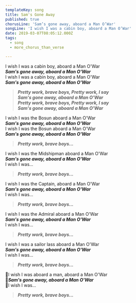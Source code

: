 ```yaml
---
templateKey: song
title: Sam's Gone Away
published: true
chorusLine: 'Sam’s gone away, aboard a Man O’War'
songLine: 'I wish I was a cabin boy, aboard a Man O’War'
date: 2019-03-07T08:05:12.000Z
tags:
  - song
  - more_chorus_than_verse

---
```

I wish I was a cabin boy, aboard a Man O'War\
***Sam's gone away, aboard a Man O'War***\
I wish I was a cabin boy, aboard a Man O'War\
***Sam's gone away, aboard a Man O'War***

> ***Pretty work, brave boys, Pretty work, I say\
Sam's gone away, aboard a Man O'War\
Pretty work, brave boys, Pretty work, I say\
Sam's gone away, aboard a Man O'War***

I wish I was the Bosun aboard a Man O'War\
***Sam's gone away, aboard a Man O'War***\
I wish I was the Bosun aboard a Man O'War\
***Sam's gone away, aboard a Man O'War***

> ***Pretty work, brave boys...***

I wish I was the Midshipman aboard a Man O'War\
***Sam\'s gone away, aboard a Man O'War***\
I wish I was...

> ***Pretty work, brave boys...***

I wish I was the Captain, aboard a Man O'War\
***Sam's gone away, aboard a Man O'War***\
I wish I was...

> ***Pretty work, brave boys...***

I wish I was the Admiral aboard a Man O'War\
***Sam's gone away, aboard a Man O'War***\
I wish I was...

> ***Pretty work, brave boys...***

I wish I was a sailor lass aboard a Man O'War\
***Sam's gone away, aboard a Man O'War***\
I wish I was...

> ***Pretty work, brave boys...***

🔷I wish I was aboard a man, aboard a Man O'War\
🔷***Sam's gone away, aboard a Man O'War***\
🔷I wish I was...

> ***Pretty work, brave boys...***
